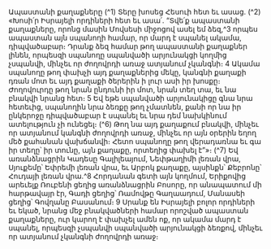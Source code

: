 
Ապաստանի քաղաքները
(^1) Տերը խոսեց Հեսուի հետ եւ ասաց. (^2) «Խոսի՛ր Իսրայելի որդիների հետ եւ ասա՛. “Տվե՛ք ապաստանի քաղաքները,
որոնց մասին Մովսեսի միջոցով ասել եմ ձեզ,^3 որպես ապաստան այն սպանողի համար, որ մարդ է սպանել ակամա,
դիպվածաբար։ Դրանք ձեզ համար թող ապաստանի քաղաքներ լինեն, որպեսզի սպանողը սպանվածի արյունակցի
կողմից չսպանվի, մինչեւ որ ժողովրդի առաջ ատյանում չկանգնի։ 4 Ակամա սպանողը թող փախչի այդ քաղաքներից
մեկը, կանգնի քաղաքի դռան մոտ եւ այդ քաղաքի ծերերին ի լուր ասի իր խոսքը։ Ժողովուրդը թող նրան ընդունի իր
մոտ, նրան տեղ տա, եւ նա բնակվի նրանց հետ։ 5 Եվ եթե սպանվածի արյունակիցը գնա նրա հետեւից, սպանողին նրա
ձեռքը թող չմատնեն, քանի որ նա իր ընկերոջը դիպվածաբար է սպանել եւ նրա դեմ նախկինում ատելություն չի ունեցել։
(^6) Թող նա այդ քաղաքում բնակվի, մինչեւ որ ատյանում կանգնի ժողովրդի առաջ, մինչեւ որ այն օրերին եղող մեծ
քահանան վախճանվի։ Հետո սպանողը թող վերադառնա եւ գա իր տեղը՝ իր տունը, այն քաղաքը, որտեղից փախել է”»։
(^7) Եվ առանձնացրին Կադեսը Գալիլեայում, Նեփթաղիմի լեռան վրա, Սյուքեմը՝ Եփրեմի լեռան վրա, եւ Արբոկ
քաղաքը, այսինքն՝ Քեբրոնը՝ Հուդայի լեռան վրա.^8 Հորդանան գետի այն կողմում, Երիքովից արեւելք Ռուբենի ցեղից
առանձնացրին Բոսորը, որ անապատում մի հարթավայր էր, Գադի ցեղից՝ Ռամովթը Գաղաադում, Մանասեի ցեղից՝
Գովղանը Բասանում։ 9 Սրանք են Իսրայելի բոլոր որդիների եւ եկած, նրանց մեջ բնակվածների համար որոշված
ապաստան քաղաքները, ուր կարող է փախչել ամեն ոք, որ ակամա մարդ է սպանել, որպեսզի չսպանվի սպանվածի
արյունակցի ձեռքով, մինչեւ որ ատյանում չկանգնի ժողովրդի առաջ։
